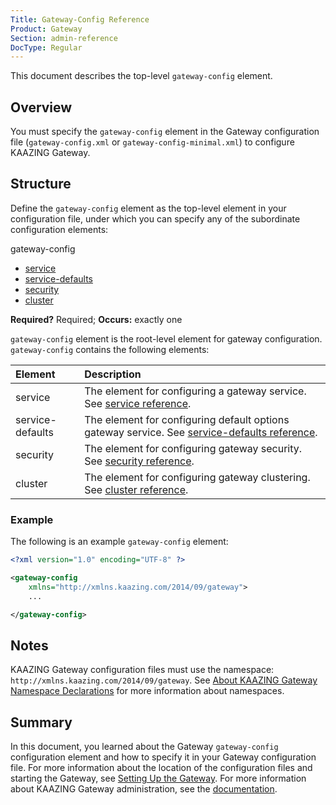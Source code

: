 ```yaml
---
Title: Gateway-Config Reference
Product: Gateway
Section: admin-reference
DocType: Regular
---
```


This document describes the top-level `gateway-config` element.

Overview
----------------------------------

You must specify the `gateway-config` element in the Gateway configuration file (`gateway-config.xml` or `gateway-config-minimal.xml`) to configure KAAZING Gateway.

Structure
-----------------------------------------

Define the `gateway-config` element as the top-level element in your configuration file, under which you can specify any of the subordinate configuration elements:

gateway-config
-   [service](r_configure_gateway_service.md)
-   [service-defaults](r_configure_gateway_service_defaults.md)
-   [security](r_configure_gateway_security.md)
-   [cluster](r_configure_gateway_cluster.md)

**Required?** Required; **Occurs:** exactly one

`gateway-config` element is the root-level element for gateway configuration. `gateway-config` contains the following elements:

| Element          | Description                                                                                                                             |
|:-----------------|:----------------------------------------------------------------------------------------------------------------------------------------|
| service          | The element for configuring a gateway service. See [service reference](r_configure_gateway_service.md).                                 |
| service-defaults | The element for configuring default options gateway service. See [service-defaults reference](r_configure_gateway_service_defaults.md). |
| security         | The element for configuring gateway security. See [security reference](r_configure_gateway_security.md).                                |
| cluster          | The element for configuring gateway clustering. See [cluster reference](r_configure_gateway_cluster.md).                                |

### Example

The following is an example `gateway-config` element:

``` xml
<?xml version="1.0" encoding="UTF-8" ?>

<gateway-config
    xmlns="http://xmlns.kaazing.com/2014/09/gateway">
    ...

</gateway-config>
```

Notes
-----

KAAZING Gateway configuration files must use the namespace: ` http://xmlns.kaazing.com/2014/09/gateway`. See [About KAAZING Gateway Namespace Declarations](c_configure_gateway_concepts.md#about-kaazing-gateway-namespace-declarations) for more information about namespaces.

Summary
-------

In this document, you learned about the Gateway `gateway-config` configuration element and how to specify it in your Gateway configuration file. For more information about the location of the configuration files and starting the Gateway, see [Setting Up the Gateway](../about/setup-guide.md). For more information about KAAZING Gateway administration, see the [documentation](../index.md).
